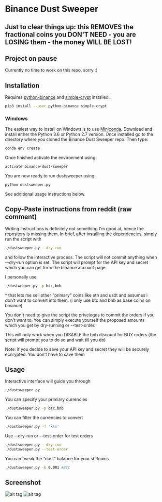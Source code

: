 # Binance Dust Sweeper

## Just to clear things up: this REMOVES the fractional coins you DON'T NEED - you are LOSING them - the money WILL BE LOST!

## Project on pause

Currently no time to work on this repo, sorry :)

## Installation

Requires [python-binance](https://github.com/sammchardy/python-binance) and
[simple-crypt](https://github.com/andrewcooke/simple-crypt)
installed:

```bash
pip3 install --user python-binance simple-crypt
```

### Windows
The easiest way to install on Windows is to use [Miniconda](https://conda.io/miniconda.html). Download and install either the Python 3.6 or Python 2.7 version. Once installed go to the directory where you cloned the Binance Dust Sweeper repo. Then type:

```bash
conda env create
```

Once finished activate the environment using:

```bash
activate binance-dust-sweeper
```

You are now ready to run dustsweeper using:

```bash
python dustsweeper.py
```

See additional usage instructions below.


## Copy-Paste instructions from reddit (raw comment)


Writing instructions is definitely not something I'm good at, hence the repository is missing them. In brief, after installing the dependencies, simply run the script with

```bash
./dustsweeper.py --dry-run
```

and follow the interactive process. The script will not commit anything when --dry-run option is set. The script will prompt for the API key and secret which you can get form the binance account page.

I personally use

```bash
./dustweeper.py -p btc,bnb
```

^ that lets me sell other "primary" coins like eth and usdt and assumes i don't want to convert into them. (i only use btc and bnb as base coins on binance)

You don't need to give the script the priveleges to commit the orders if you don't want to. You can simply execute yourself the proposed amounts which you get by dry-running or --test-order.

This will only work when you DISABLE the bnb discount for BUY orders (the script will prompt you to do so and wait till you do)

Note: if you decide to save your API key and secret they will be securely ecnrypted. You don't have to save them

## Usage

Interactive interface will guide you through
```bash
./dustsweeper.py
```

You can specify your primiary currencies
```bash
./dustsweeper.py -p btc,bnb
```

You can filter the currencies to convert
```bash
./dustsweeper.py -f 'xlm'
```

Use --dry-run or --test-order for test orders
```bash
./dustsweeper.py --dry-run
./dustsweeper.py --test-order
```

You can tweak the "dust" balance for your sh!tcoins
```bash
./dustsweeper.py -b 0.001 #BTC
```

## Screenshot
![alt tag](https://raw.github.com/sQu1rr/binance-dust-sweeper/assets/img/screenshot1.png)
![alt tag](https://raw.github.com/sQu1rr/binance-dust-sweeper/assets/img/screenshot2.png)
